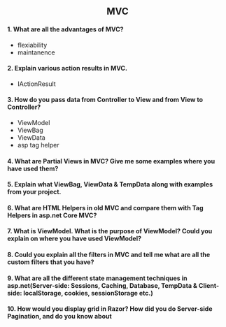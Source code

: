 
<h2 align="center"> MVC</h2>

#### 1. What are all the advantages of MVC?
  - flexiability
  - maintanence
#### 2. Explain various action results in MVC.
  - IActionResult 
#### 3. How do you pass data from Controller to View and from View to Controller?
  - ViewModel 
  - ViewBag
  - ViewData
  - asp tag helper
#### 4. What are Partial Views in MVC? Give me some examples where you have used them?
#### 5. Explain what ViewBag, ViewData & TempData along with examples from your project.
#### 6. What are HTML Helpers in old MVC and compare them with Tag Helpers in asp.net Core MVC?
#### 7. What is ViewModel. What is the purpose of ViewModel? Could you explain on where you have used ViewModel?
#### 8. Could you explain all the filters in MVC and tell me what are all the custom filters that you have?
#### 9. What are all the different state management techniques in asp.net(Server-side: Sessions, Caching, Database, TempData & Client-side: localStorage, cookies, sessionStorage etc.)
#### 10. How would you display grid in Razor? How did you do Server-side Pagination, and do you know about
